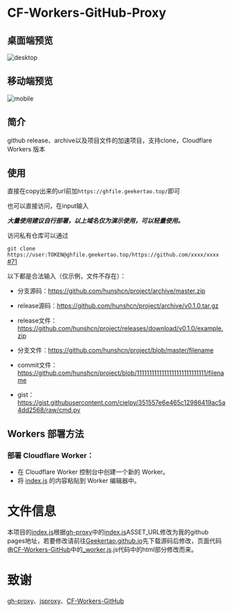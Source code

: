 # CF-Workers-GitHub-Proxy
## 桌面端预览
![desktop](https://ghfile.geekertao.top/https://github.com/Geekertao/CF-Workers-GitHub-Proxy/blob/main/desktop.png)
## 移动端预览
![mobile](https://ghfile.geekertao.top/https://github.com/Geekertao/CF-Workers-GitHub-Proxy/blob/main/mobile.png)
## 简介
github release、archive以及项目文件的加速项目，支持clone，Cloudflare Workers 版本

## 使用

直接在copy出来的url前加`https://ghfile.geekertao.top/`即可

也可以直接访问，在input输入

***大量使用建议自行部署，以上域名仅为演示使用，可以轻量使用。***

访问私有仓库可以通过

`git clone https://user:TOKEN@ghfile.geekertao.top/https://github.com/xxxx/xxxx` [#71](https://github.com/hunshcn/gh-proxy/issues/71)

以下都是合法输入（仅示例，文件不存在）：

- 分支源码：https://github.com/hunshcn/project/archive/master.zip

- release源码：https://github.com/hunshcn/project/archive/v0.1.0.tar.gz

- release文件：https://github.com/hunshcn/project/releases/download/v0.1.0/example.zip

- 分支文件：https://github.com/hunshcn/project/blob/master/filename

- commit文件：https://github.com/hunshcn/project/blob/1111111111111111111111111111/filename

- gist：https://gist.githubusercontent.com/cielpy/351557e6e465c12986419ac5a4dd2568/raw/cmd.py

## Workers 部署方法
### 部署 Cloudflare Worker：

   - 在 Cloudflare Worker 控制台中创建一个新的 Worker。
   - 将 [index.js](https://github.com/Geekertao/gh-proxy/blob/main/index.js)  的内容粘贴到 Worker 编辑器中。

# 文件信息
本项目的[index.js](https://github.com/Geekertao/gh-proxy/blob/main/index.js)根据[gh-proxy](https://github.com/hunshcn/gh-proxy)中的[index.js](https://github.com/hunshcn/gh-proxy/blob/master/index.js)ASSET_URL修改为我的github pages地址，若要修改请前往[Geekertao.github.io](https://github.com/Geekertao/Geekertao.github.io/tree/db1c9d9f9007fa87296803563306a183b698533e/gh-proxy)先下载源码后修改，页面代码由[CF-Workers-GitHub](https://github.com/cmliu/CF-Workers-GitHub/)中的[_worker.js](https://github.com/cmliu/CF-Workers-GitHub/blob/main/_worker.js).js代码中的html部分修改而来。

# 致谢
[gh-proxy](https://github.com/hunshcn/gh-proxy)、[jsproxy](https://github.com/EtherDream/jsproxy/)、[CF-Workers-GitHub](https://github.com/cmliu/CF-Workers-GitHub/)
